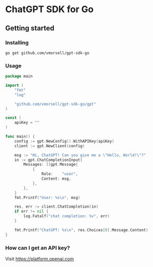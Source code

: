 # ChatGPT SDK for Go

## Getting started

### Installing

    go get github.com/vmorsell/gpt-sdk-go

### Usage

```go
package main

import (
    "fmt"
    "log"

    "github.com/vmorsell/gpt-sdk-go/gpt"
)

const (
    apiKey = ""
)

func main() {
    config := gpt.NewConfig().WithAPIKey(apiKey)
    client := gpt.NewClient(config)

    msg := "Hi, ChatGPT! Can you give me a \"Hello, World!\"?"
    in := gpt.ChatCompletionInput{
        Messages: []gpt.Message{
            {
                Role:    "user",
                Content: msg,
            },
        },
    }
    fmt.Printf("User: %s\n", msg)

    res, err := client.ChatCompletion(in)
    if err != nil {
        log.Fatalf("chat completion: %v", err)
    }

    fmt.Printf("ChatGPT: %s\n", res.Choices[0].Message.Content)
}
```

### How can I get an API key?

Visit https://platform.openai.com
